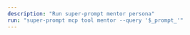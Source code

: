 ```yaml
---
description: "Run super-prompt mentor persona"
run: "super-prompt mcp tool mentor --query '$_prompt_'"
---
```

